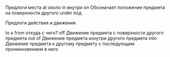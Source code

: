 Предлоги места
at
около
in
внутри
on
Обозначает положение предмета на поверхности другого 
under
под

Предлоги действия и движения 

to 
к 
from 
откуда с чего?
off
Движение предмета с поверхности другого предмета
out of 
Движение предмета изнутри другого предмета 
into
Движение предмета к другому предмету с последующим проникновением в него